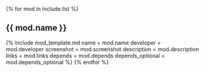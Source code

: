 {% for mod in include.list %}
## {{ mod.name }}
{% include mod_template.md
  name             = mod.name
  developer        = mod.developer
  screenshot       = mod.screenshot
  description      = mod.description
  links            = mod.links
  depends          = mod.depends
  depends_optional = mod.depends_optional
%}
{% endfor %}
